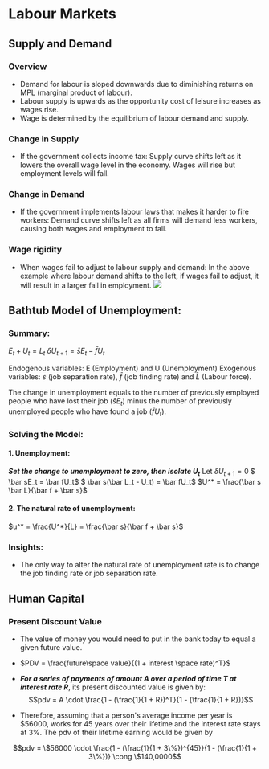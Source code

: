 # Labour Markets

## Supply and Demand

### Overview
- Demand for labour is sloped downwards due to diminishing returns on MPL (marginal product of labour).
- Labour supply is upwards as the opportunity cost of leisure increases as wages rise. 
- Wage is determined by the equilibrium of labour demand and supply. 

### Change in Supply
- If the government collects income tax: 
Supply curve shifts left as it lowers the overall wage level in the economy. Wages will rise but employment levels will fall. 

### Change in Demand
- If the government implements labour laws that makes it harder to fire workers: 
Demand curve shifts left as all firms will demand less workers, causing both wages and employment to fall. 

### Wage rigidity
- When wages fail to adjust to labour supply and demand:
In the above example where labour demand shifts to the left, if wages fail to adjust, it will result in a larger fail in employment. 
![](./assets/wage_rigidity.png)

## Bathtub Model of Unemployment:

### Summary:
 $E_t + U_t = L_t$
$\delta U_{t+1} = \bar sE_t - \bar fU_t$

Endogenous variables: E (Employment) and U (Unemployment)
Exogenous variables: $\bar s$ (job separation rate), $\bar f$ (job finding rate) and $\bar L$ (Labour force).

The change in unemployment equals to the number of previously employed people who have lost their job ($\bar sE_t$) minus the number of previously unemployed people who have found a job ($\bar fU_t$).


### Solving the Model:
#### 1. Unemployment: 
***Set the change to unemployment to zero, then isolate $U_t$***
Let $\delta U_{t + 1} = 0$
$ \bar sE_t  = \bar fU_t$
$ \bar s(\bar L_t - U_t)  = \bar fU_t$
$U^* = \frac{\bar s \bar L}{\bar f + \bar s}$

#### 2. The natural rate of unemployment: 
$u^* = \frac{U^*}{L} = \frac{\bar s}{\bar f + \bar s}$

### Insights: 
- The only way to alter the natural rate of unemployment rate is to change the job finding rate or job separation rate.

## Human Capital

### Present Discount Value

- The value of money you would need to put in the bank today
to equal a given future value.
- $PDV = \frac{future\space value}{(1 + interest \space rate)^T}$

- ***For a series of payments of amount $A$ over a period of time $T$ at interest rate $R$***, its present discounted value is given by: 
$$pdv = A \cdot \frac{1 - (\frac{1}{1 + R})^T}{1 - (\frac{1}{1 + R})}$$

- Therefore, assuming that a person's average income per year is $56000, works for 45 years over their lifetime and the interest rate stays at 3%. The pdv of their lifetime earning would be given by 

$$pdv = \$56000 \cdot \frac{1 - (\frac{1}{1 + 3\%})^{45}}{1 - (\frac{1}{1 + 3\%})} \cong \$140,0000$$

